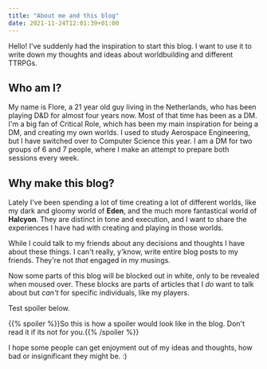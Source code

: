 ```yaml
---
title: "About me and this blog"
date: 2021-11-24T12:01:39+01:00
---
```


Hello! I've suddenly had the inspiration to start this blog. I want to use it to write down my thoughts and ideas about worldbuilding and different TTRPGs.

## Who am I?

My name is Flore, a 21 year old guy living in the Netherlands, who has been playing D&D for almost four years now. Most of that time has been as a DM. I'm a big fan of Critical Role, which has been my main inspiration for being a DM, and creating my own worlds. I used to study Aerospace Engineering, but I have switched over to Computer Science this year. I am a DM for two groups of 6 and 7 people, where I make an attempt to prepare both sessions every week.

## Why make this blog?

Lately I've been spending a lot of time creating a lot of different worlds, like my dark and gloomy world of **Eden**, and the much more fantastical world of **Halcyon**. They are distinct in tone and execution, and I want to share the experiences I have had with creating and playing in those worlds.

While I could talk to my friends about any decisions and thoughts I have about these things. I can't really, y'know, write entire blog posts to my friends. They're not _that_ engaged in my musings.

Now some parts of this blog will be blocked out in white, only to be revealed when moused over. These blocks are parts of articles that I _do_ want to talk about but _can't_ for specific individuals, like my players.

Test spoiler below.

{{% spoiler %}}So this is how a spoiler would look like in the blog. Don't read it if its not for you.{{% /spoiler %}}

I hope some people can get enjoyment out of my ideas and thoughts, how bad or insignificant they might be. :)
